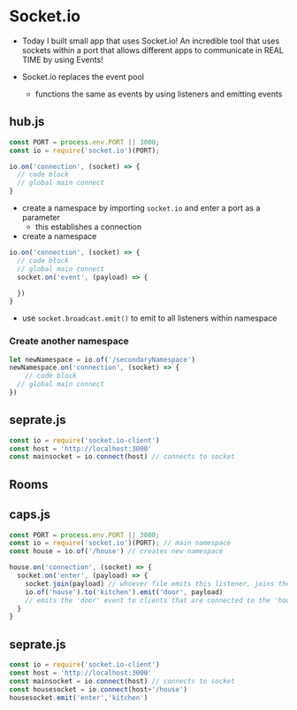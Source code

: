 # Socket.io

- Today I built small app that uses Socket.io! An incredible tool that uses sockets within a port that allows different apps to communicate in REAL TIME by using Events!

- Socket.io replaces the event pool
  - functions the same as events by using listeners and emitting events

## hub.js

```javascript
const PORT = process.env.PORT || 3000;
const io = require('socket.io')(PORT);

io.on('connection', (socket) => {
  // code block
  // global main connect
}
```

- create a namespace by importing `socket.io` and enter a port as a parameter
  - this establishes a connection
- create a namespace

```javascript
io.on('connection', (socket) => {
  // code block
  // global main connect
  socket.on('event', (payload) => {

  })
}
```

- use `socket.broadcast.emit()` to emit to all listeners within namespace

### Create another namespace

```javascript
let newNamespace = io.of('/secondaryNamespace')
newNamespace.on('connection', (socket) => {
    // code block
  // global main connect
})
```

## seprate.js

```javascript
const io = require('socket.io-client')
const host = 'http://localhost:3000'
const mainsocket = io.connect(host) // connects to socket
```


## Rooms

## caps.js

```javascript
const PORT = process.env.PORT || 3000;
const io = require('socket.io')(PORT); // main namespace
const house = io.of('/house') // creates new namespace

house.on('connection', (socket) => {
  socket.on('enter', (payload) => {
    socket.join(payload) // whoever file emits this listener, joins the channel they pass as an argument
    io.of('house').to('kitchen').emit('door', payload)
    // emits the 'door' event to clients that are connected to the 'house' namespace and are also in the 'kitchen' room
  }
}

```

## seprate.js

```javascript
const io = require('socket.io-client')
const host = 'http://localhost:3000'
const mainsocket = io.connect(host) // connects to socket
const housesocket = io.connect(host+'/house')
housesocket.emit('enter','kitchen')
```
